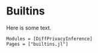 

# Builtins

Here is some text.

```@autodocs
Modules = [DiffPrivacyInference]
Pages = ["builtins.jl"]
```

